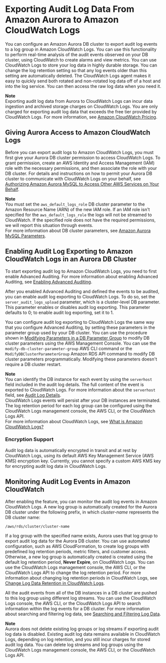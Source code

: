 # Exporting Audit Log Data From Amazon Aurora to Amazon CloudWatch Logs<a name="AuroraMySQL.Integrating.CloudWatch"></a>

You can configure an Amazon Aurora DB cluster to export audit log events to a log group in Amazon CloudWatch Logs\. You can use this functionality to perform real\-time analysis of the audit events observed on your DB cluster, using CloudWatch to create alarms and view metrics\. You can use CloudWatch Logs to store your log data in highly durable storage\. You can change the log retention setting so that any log events older than this setting are automatically deleted\. The CloudWatch Logs agent makes it easy to quickly send both rotated and non\-rotated log data off of a host and into the log service\. You can then access the raw log data when you need it\.

**Note**  
Exporting audit log data from Aurora to CloudWatch Logs can incur data ingestion and archived storage charges on CloudWatch Logs\. You are only charged for exporting audit log data that exceeds the free tier provided by CloudWatch Logs\. For more information, see [Amazon CloudWatch Pricing](https://aws.amazon.com/cloudwatch/pricing/)\.

## Giving Aurora Access to Amazon CloudWatch Logs<a name="AuroraMySQL.Integrating.CloudWatch.Access"></a>

Before you can export audit logs to Amazon CloudWatch Logs, you must first give your Aurora DB cluster permission to access CloudWatch Logs\. To grant permission, create an AWS Identity and Access Management \(IAM\) role with the necessary permissions, and then associate the role with your DB cluster\. For details and instructions on how to permit your Aurora DB cluster to communicate with CloudWatch Logs on your behalf, see [Authorizing Amazon Aurora MySQL to Access Other AWS Services on Your Behalf](AuroraMySQL.Integrating.Authorizing.md)\.

**Note**  
You must set the `aws_default_logs_role` DB cluster parameter to the Amazon Resource Name \(ARN\) of the new IAM role\. If an IAM role isn't specified for the `aws_default_logs_role` the logs will not be streamed to CloudWatch\. If the specified role does not have the required permissions, we will report this situation through events\.  
For more information about DB cluster parameters, see [Amazon Aurora MySQL Parameters](AuroraMySQL.Reference.md#AuroraMySQL.Reference.ParameterGroups)\.

## Enabling Audit Log Exporting to Amazon CloudWatch Logs in an Aurora DB Cluster<a name="AuroraMySQL.Integrating.CloudWatch.Enable"></a>

To start exporting audit log to Amazon CloudWatch Logs, you need to first enable Advanced Auditing\. For more information about enabling Advanced Auditing, see [Enabling Advanced Auditing](AuroraMySQL.Auditing.md#AuroraMySQL.Auditing.Enable)\.

After you enabled Advanced Auditing and defined the events to be audited, you can enable audit log exporting to CloudWatch Logs\. To do so, set the `server_audit_logs_upload` parameter, which is a cluster\-level DB parameter\. This parameter enables or disables audit log exporting\. This parameter defaults to 0; to enable audit log exporting, set it to 1\.

You can configure audit log exporting to CloudWatch Logs the same way that you configure Advanced Auditing, by setting these parameters in the parameter group used by your DB cluster\. You can use the procedure shown in [Modifying Parameters in a DB Parameter Group](USER_WorkingWithParamGroups.md#USER_WorkingWithParamGroups.Modifying) to modify DB cluster parameters using the AWS Management Console\. You can use the `modify-db-cluster-parameter-group` AWS CLI command or the `ModifyDBClusterParameterGroup` Amazon RDS API command to modify DB cluster parameters programmatically\. Modifying these parameters doesn't require a DB cluster restart\.

**Note**  
You can identify the DB instance for each event by using the `serverhost` field included in the audit log details\. The full content of the event is exported to CloudWatch Logs\. For more information about the `serverhost` field, see [Audit Log Details](AuroraMySQL.Auditing.md#AuroraMySQL.Auditing.Logs)\.  
CloudWatch Logs events will persist after your DB instances are terminated\. The log retention period for each log group can be configured using the CloudWatch Logs management console, the AWS CLI, or the CloudWatch Logs API\.  
For more information about CloudWatch Logs, see [What is Amazon CloudWatch Logs?](http://docs.aws.amazon.com/AmazonCloudWatch/latest/logs/WhatIsCloudWatchLogs.html) 

### Encryption Support<a name="AuroraMySQL.Integrating.CloudWatch.Enable.Encryption"></a>

Audit log data is automatically encrypted in transit and at rest by CloudWatch Logs, using its default AWS Key Management Service \(AWS KMS\) encryption key\. Currently, you cannot specify a custom AWS KMS key for encrypting audit log data in CloudWatch Logs\.

## Monitoring Audit Log Events in Amazon CloudWatch<a name="AuroraMySQL.Integrating.CloudWatch.Stream"></a>

After enabling the feature, you can monitor the audit log events in Amazon CloudWatch Logs\. A new log group is automatically created for the Aurora DB cluster under the following prefix, in which *cluster\-name* represents the DB cluster name:

```
/aws/rds/cluster/cluster-name
```

If a log group with the specified name exists, Aurora uses that log group to export audit log data for the Aurora DB cluster\. You can use automated configuration, such as AWS CloudFormation, to create log groups with predefined log retention periods, metric filters, and customer access\. Otherwise, a new log group is automatically created is created using the default log retention period, **Never Expire**, on CloudWatch Logs\. You can use the CloudWatch Logs management console, the AWS CLI, or the CloudWatch Logs API to change the log retention period\. For more information about changing log retention periods in CloudWatch Logs, see [Change Log Data Retention in CloudWatch Logs](http://docs.aws.amazon.com/AmazonCloudWatch/latest/logs/SettingLogRetention.html)\.

All the audit events from all of the DB instances in a DB cluster are pushed to this log group using different log streams\. You can use the CloudWatch Logs console, the AWS CLI, or the CloudWatch Logs API to search information within the log events for a DB cluster\. For more information about searching and filtering log data, see [Searching and Filtering Log Data](http://docs.aws.amazon.com/AmazonCloudWatch/latest/logs/MonitoringLogData.html)\.

**Note**  
Aurora does not delete existing log groups or log streams if exporting audit log data is disabled\. Existing audit log data remains available in CloudWatch Logs, depending on log retention, and you still incur charges for stored audit log data\. You can delete log streams and log groups using the CloudWatch Logs management console, the AWS CLI, or the CloudWatch Logs API\.